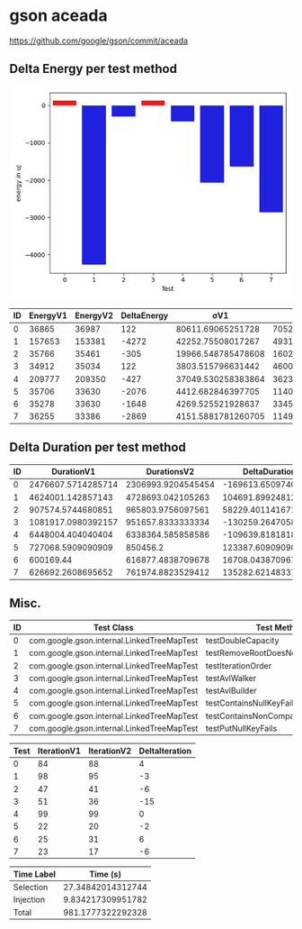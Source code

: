 # gson aceada


https://github.com/google/gson/commit/aceada



## Delta Energy per test method

![](./gson_delta_energy_0_v.png)


| ID | EnergyV1 | EnergyV2 | DeltaEnergy | σV1 | σV2 |
| --- | --- | --- | --- | --- | --- |
| 0 | 36865 | 36987 | 122 | 80611.69065251728 | 70520.71597084925 |
| 1 | 157653 | 153381 | -4272 | 42252.75508017267 | 49312.399453888196 |
| 2 | 35766 | 35461 | -305 | 19966.548785478608 | 16020.543329719409 |
| 3 | 34912 | 35034 | 122 | 3803.515796631442 | 4600.762335096566 |
| 4 | 209777 | 209350 | -427 | 37049.530258383864 | 36230.90076795642 |
| 5 | 35706 | 33630 | -2076 | 4412.682846397705 | 11404.714215950351 |
| 6 | 35278 | 33630 | -1648 | 4269.525521928637 | 3345.823550644885 |
| 7 | 36255 | 33386 | -2869 | 4151.5881781260705 | 11495.363761701532 |

## Delta Duration per test method


| ID | DurationV1 | DurationsV2 | DeltaDuration |
| --- | --- | --- | --- |
| 0 | 2476607.5714285714 | 2306993.9204545454 | -169613.65097402595 |
| 1 | 4624001.142857143 | 4728693.042105263 | 104691.89924812037 |
| 2 | 907574.5744680851 | 965803.9756097561 | 58229.401141671 |
| 3 | 1081917.0980392157 | 951657.8333333334 | -130259.26470588229 |
| 4 | 6448004.404040404 | 6338364.585858586 | -109639.81818181742 |
| 5 | 727068.5909090909 | 850456.2 | 123387.60909090901 |
| 6 | 600169.44 | 616877.4838709678 | 16708.043870967813 |
| 7 | 626692.2608695652 | 761974.8823529412 | 135282.62148337602 |

## Misc.

| ID | Test Class | Test Method |
| --- | --- | --- |
| 0 | com.google.gson.internal.LinkedTreeMapTest | testDoubleCapacity |
| 1 | com.google.gson.internal.LinkedTreeMapTest | testRemoveRootDoesNotDoubleUnlink |
| 2 | com.google.gson.internal.LinkedTreeMapTest | testIterationOrder |
| 3 | com.google.gson.internal.LinkedTreeMapTest | testAvlWalker |
| 4 | com.google.gson.internal.LinkedTreeMapTest | testAvlBuilder |
| 5 | com.google.gson.internal.LinkedTreeMapTest | testContainsNullKeyFails |
| 6 | com.google.gson.internal.LinkedTreeMapTest | testContainsNonComparableKeyThrows |
| 7 | com.google.gson.internal.LinkedTreeMapTest | testPutNullKeyFails |




| Test | IterationV1 | IterationV2 | DeltaIteration |
| --- | --- | --- | --- |
| 0 | 84 | 88 | 4 |
| 1 | 98 | 95 | -3 |
| 2 | 47 | 41 | -6 |
| 3 | 51 | 36 | -15 |
| 4 | 99 | 99 | 0 |
| 5 | 22 | 20 | -2 |
| 6 | 25 | 31 | 6 |
| 7 | 23 | 17 | -6 |



| Time Label | Time (s) |
| --- | --- |
| Selection | 27.34842014312744 |
| Injection | 9.834217309951782 |
| Total | 981.1777322292328 |


